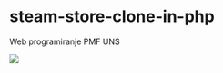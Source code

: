 # steam-store-clone-in-php
Web programiranje PMF UNS

<img src="https://i.ibb.co/k0kRkxL/Screenshot-6.png">

